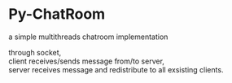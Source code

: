# Py-ChatRoom
a simple multithreads chatroom implementation

through socket, <br/>
client receives/sends message from/to server, <br/>
server receives message and redistribute to all exsisting clients.
